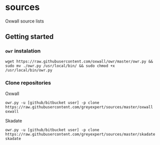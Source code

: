 # sources
Oxwall source lists

## Getting started
 
### `owr` instalation
```
wget https://raw.githubusercontent.com/oxwall/owr/master/owr.py && sudo mv ./owr.py /usr/local/bin/ && sudo chmod +x /usr/local/bin/owr.py
```

### Clone repositories

Oxwall
```
owr.py -u [github/bitbucket user] -p clone https://raw.githubusercontent.com/greyexpert/sources/master/oxwall oxwall
```

Skadate
```
owr.py -u [github/bitbucket user] -p clone https://raw.githubusercontent.com/greyexpert/sources/master/skadate skadate
```
  
